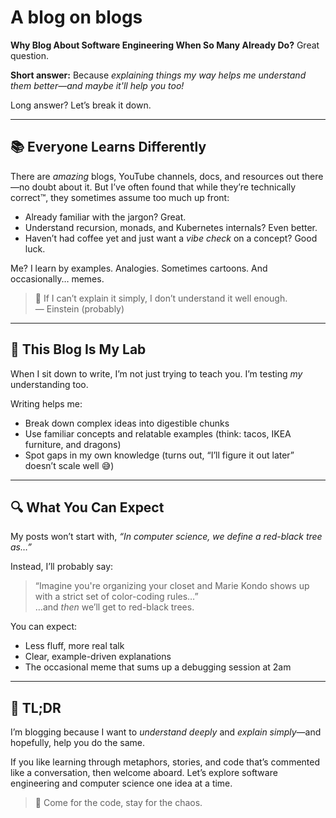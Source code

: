 # A blog on blogs

**Why Blog About Software Engineering When So Many Already Do?**
Great question.

**Short answer:** Because *explaining things my way helps me understand them better—and maybe it'll help you too!*

Long answer? Let’s break it down.

---

## 📚 Everyone Learns Differently

There are *amazing* blogs, YouTube channels, docs, and resources out there—no doubt about it. But I’ve often found that while they’re technically correct™, they sometimes assume too much up front:

- Already familiar with the jargon? Great.
- Understand recursion, monads, and Kubernetes internals? Even better.
- Haven’t had coffee yet and just want a *vibe check* on a concept? Good luck.

Me? I learn by examples. Analogies. Sometimes cartoons. And occasionally… memes.

> 🧠 If I can’t explain it simply, I don’t understand it well enough.  
> — Einstein (probably)

---

## 🧪 This Blog Is My Lab

When I sit down to write, I’m not just trying to teach you. I’m testing *my* understanding too.

Writing helps me:

- Break down complex ideas into digestible chunks
- Use familiar concepts and relatable examples (think: tacos, IKEA furniture, and dragons)
- Spot gaps in my own knowledge (turns out, “I’ll figure it out later” doesn’t scale well 😅)

---

## 🔍 What You Can Expect

My posts won’t start with, *“In computer science, we define a red-black tree as…”*

Instead, I’ll probably say:

> “Imagine you're organizing your closet and Marie Kondo shows up with a strict set of color-coding rules…”  
> …and *then* we’ll get to red-black trees.

You can expect:
- Less fluff, more real talk
- Clear, example-driven explanations
- The occasional meme that sums up a debugging session at 2am

---

## 🎯 TL;DR

I’m blogging because I want to *understand deeply* and *explain simply*—and hopefully, help you do the same.

If you like learning through metaphors, stories, and code that’s commented like a conversation, then welcome aboard. Let’s explore software engineering and computer science one idea at a time.

> 🚀 Come for the code, stay for the chaos.
